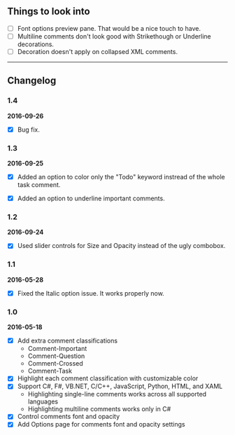 ## Things to look into

- [ ] Font options preview pane. That would be a nice touch to have.
- [ ] Multiline comments don't look good with Strikethough or Underline decorations.
- [ ] Decoration doesn't apply on collapsed XML comments.

---

## Changelog

### 1.4

**2016-09-26**

- [x] Bug fix.


### 1.3

**2016-09-25**

- [x] Added an option to color only the "Todo" keyword instread of the whole task comment.
- [x] Added an option to underline important comments.


### 1.2

**2016-09-24**

- [x] Used slider controls for Size and Opacity instead of the ugly combobox.


### 1.1

**2016-05-28**

- [x] Fixed the Italic option issue. It works properly now.


### 1.0

**2016-05-18**

- [x] Add extra comment classifications
  - Comment-Important
  - Comment-Question
  - Comment-Crossed
  - Comment-Task
- [x] Highlight each comment classification with customizable color
- [x] Support C#, F#, VB.NET, C/C++, JavaScript, Python, HTML, and XAML
  - Highlighting single-line comments works across all supported languages
  - Highlighting multiline comments works only in C#
- [x] Control comments font and opacity
- [x] Add Options page for comments font and opacity settings
